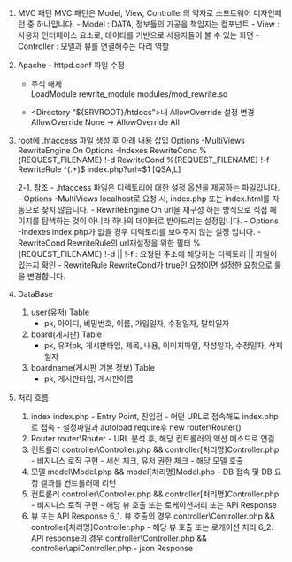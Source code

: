 1. MVC 패턴
	MVC 패턴은 Model, View, Controller의 약자로 소프트웨어 디자인패턴 중 하나입니다.
		- Model : DATA, 정보들의 가공을 책임지는 컴포넌트
		- View : 사용자 인터페이스 요소로, 데이타를 기반으로 사용자들이 볼 수 있는 화면
		- Controller : 모델과 뷰를 연결해주는 다리 역할

2. Apache - httpd.conf 파일 수정
	- 주석 해제       
	LoadModule rewrite_module modules/mod_rewrite.so

	- <Directory "${SRVROOT}/htdocs">내 AllowOverride 설정 변경
		AllowOverride None -> AllowOverride All

3. root에 .htaccess 파일 생성 후 아래 내용 삽입
	Options -MultiViews
	RewriteEngine On
	Options -Indexes
	RewriteCond %{REQUEST_FILENAME} !-d
	RewriteCond %{REQUEST_FILENAME} !-f
	RewriteRule ^(.+)$ index.php?url=$1 [QSA,L]

	2-1. 참조
		- .htaccess 파일은 디렉토리에 대한 설정 옵션을 제공하는 파일입니다.
		- Options -MultiViews
			localhost로 요청 시, index.php 또는 index.html를 자동으로 찾지 않습니다.
		- RewriteEngine On
			url을 재구성 하는 방식으로 직접 페이지를 탐색하는 것이 아니라 하나의 데이터로 받아드리는 설정입니다.
		- Options -Indexes
			index.php가 없을 경우 디렉토리를 보여주지 않는 설정 입니다.
		- RewriteCond
			RewriteRule의 url재설정을 위한 필터
			%{REQUEST_FILENAME} !-d || !-f : 요청된 주소에 해당하는 디렉토리 || 파일이 있는지 확인
		- RewriteRule
			RewriteCond가 true인 요청이면 설정한 요청으로 룰을 변경합니다.


4. DataBase
	1) user(유저) Table
		- pk, 아이디, 비밀번호, 이름, 가입일자, 수정일자, 탈퇴일자
	2) board(게시판) Table
		- pk, 유저pk, 게시판타입, 제목, 내용, 이미지파일, 작성일자, 수정일자, 삭제일자
	3) boardname(게시판 기본 정보) Table
		- pk, 게시판타입, 게시판이름
		
		
		
5. 처리 흐름
	1. index
		index.php
			- Entry Point, 진입점
			- 어떤 URL로 접속해도 index.php로 접속
			- 설정파일과 autoload require후 new router\Router()
	2. Router
		router\Router
			- URL 분석 후, 해당 컨트롤러의 액션 메소드로 연결
	3. 컨트롤러
		controller\Controller.php && controller\[처리명]Controller.php
			- 비지니스 로직 구현
			- 세션 체크, 유저 권한 체크
			- 해당 모델 호출
	4. 모델
		model\Model.php && model\[처리명]Model.php
			- DB 접속 및 DB 요청 결과를 컨트롤러에 리턴
	5. 컨트롤러
		controller\Controller.php && controller\[처리명]Controller.php
			- 비지니스 로직 구현
			- 해당 뷰 호출 또는 로케이션처리 또는 API Response
	6. 뷰 또는 API Response
		6_1. 뷰 호출의 경우
			controller\Controller.php && controller\[처리명]Controller.php
				- 해당 뷰 호출 또는 로케이션 처리
		6_2. API response의 경우
			controller\Controller.php && controller\apiController.php
				- json Response
